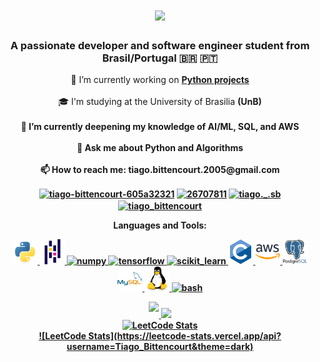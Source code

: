 <h1 align="center">
    <img src="https://readme-typing-svg.herokuapp.com/?font=Quicksand&size=35&center=true&vCenter=true&width=500&height=70&duration=4000&lines=Hello+World!+👋;+I'm+Tiago+Bittencourt!;&color=1E90FF" />
</h1>
<h3 align="center">A passionate developer and software engineer student from Brasil/Portugal 🇧🇷 🇵🇹</h3>

<div align="center">
    🔭 I’m currently working on <a href="https://github.com/TiagoSBittencourt?tab=repositories" target="_blank"><strong>Python projects</strong></a><br><br>
    🎓 I'm studying at the University of Brasilia <strong>(UnB)<strong><br><br>
    🌱 I’m currently deepening my knowledge of <strong>AI/ML, SQL, and AWS<strong><br><br>
    💬 Ask me about <strong>Python and Algorithms<strong><br><br>
    📫 How to reach me: <strong>tiago.bittencourt.2005@gmail.com<strong>
  
</div>
</p>
<div align="center">
    <a href="https://linkedin.com/in/tiago-bittencourt-605a32321" target="blank"><img align="center" src="https://raw.githubusercontent.com/rahuldkjain/github-profile-readme-generator/master/src/images/icons/Social/linked-in-alt.svg" alt="tiago-bittencourt-605a32321" height="30" width="40" /></a>
    <a href="https://stackoverflow.com/users/26707811" target="blank"><img align="center" src="https://raw.githubusercontent.com/rahuldkjain/github-profile-readme-generator/master/src/images/icons/Social/stack-overflow.svg" alt="26707811" height="30" width="40" /></a>
    <a href="https://instagram.com/tiago._.sb" target="blank"><img align="center" src="https://raw.githubusercontent.com/rahuldkjain/github-profile-readme-generator/master/src/images/icons/Social/instagram.svg" alt="tiago._.sb" height="30" width="40" /></a>
    <a href="https://www.leetcode.com/tiago_bittencourt" target="blank"><img align="center" src="https://raw.githubusercontent.com/rahuldkjain/github-profile-readme-generator/master/src/images/icons/Social/leet-code.svg" alt="tiago_bittencourt" height="30" width="40" /></a>
</p>

<div align="center"> 
    <strong>Languages and Tools:</strong>
</div>
<p align="center"> 
    <a href="https://www.python.org" target="_blank" rel="noreferrer"> 
        <img src="https://raw.githubusercontent.com/devicons/devicon/master/icons/python/python-original.svg" alt="python" width="40" height="40"/> 
    </a> 
    <a href="https://pandas.pydata.org/" target="_blank" rel="noreferrer"> 
        <img src="https://raw.githubusercontent.com/devicons/devicon/2ae2a900d2f041da66e950e4d48052658d850630/icons/pandas/pandas-original.svg" alt="pandas" width="40" height="40"/> 
    </a> 
    <a href="https://numpy.org/" target="_blank" rel="noreferrer"> 
        <img src="https://github.com/marwin1991/profile-technology-icons/assets/76012086/4ec200c2-acdf-4c42-b419-cd49cba3d09f" alt="numpy" width="40" height="40"/> 
    </a>
    <a href="https://www.tensorflow.org" target="_blank" rel="noreferrer"> 
        <img src="https://www.vectorlogo.zone/logos/tensorflow/tensorflow-icon.svg" alt="tensorflow" width="40" height="40"/> 
    </a>
    <a href="https://scikit-learn.org/" target="_blank" rel="noreferrer"> 
        <img src="https://upload.wikimedia.org/wikipedia/commons/0/05/Scikit_learn_logo_small.svg" alt="scikit_learn" width="40" height="40"/> 
    </a>
    <a href="https://www.cprogramming.com/" target="_blank" rel="noreferrer"> 
        <img src="https://raw.githubusercontent.com/devicons/devicon/master/icons/c/c-original.svg" alt="c" width="40" height="40"/> 
    </a> 
    <a href="https://aws.amazon.com" target="_blank" rel="noreferrer"> 
        <img src="https://raw.githubusercontent.com/devicons/devicon/master/icons/amazonwebservices/amazonwebservices-original-wordmark.svg" alt="aws" width="40" height="40"/> 
    </a> 
    <a href="https://www.postgresql.org" target="_blank" rel="noreferrer"> 
        <img src="https://raw.githubusercontent.com/devicons/devicon/master/icons/postgresql/postgresql-original-wordmark.svg" alt="postgresql" width="40" height="40"/> 
    </a> 
    <a href="https://www.mysql.com/" target="_blank" rel="noreferrer"> 
        <img src="https://raw.githubusercontent.com/devicons/devicon/master/icons/mysql/mysql-original-wordmark.svg" alt="mysql" width="40" height="40"/> 
    </a> 
    <a href="https://www.linux.org/" target="_blank" rel="noreferrer"> 
        <img src="https://raw.githubusercontent.com/devicons/devicon/master/icons/linux/linux-original.svg" alt="linux" width="40" height="40"/> 
    </a> 
    <a href="https://www.gnu.org/software/bash/manual/bash.html" target="_blank" rel="noreferrer"> 
        <img src="https://user-images.githubusercontent.com/25181517/192158606-7c2ef6bd-6e04-47cf-b5bc-da2797cb5bda.png" alt="bash" width="40" height="40"/> 
    </a> 
</p>

<a href="https://github.com/TiagoSBittencourt">
<div align="center">
    <img loading="lazy" height="160em" src="https://github-readme-stats.vercel.app/api/top-langs/?username=TiagoSBittencourt&layout=compact&langs_count=7&theme=nord&cache_seconds=1800" style="margin-bottom: 10px;"/>
    <img loading="lazy" height="160em" src="https://github-readme-stats.vercel.app/api?username=TiagoSBittencourt&show_icons=true&theme=nord&include_all_commits=true&count_private=true&cache_seconds=1800"/>
</div>

<div align="center">
    <img loading="lazy" src="https://leetcard.jacoblin.cool/Tiago_Bittencourt?ext=heatmap&theme=nord&cache=1800" alt="LeetCode Stats"/>
</div>
![LeetCode Stats](https://leetcode-stats.vercel.app/api?username=Tiago_Bittencourt&theme=dark)
